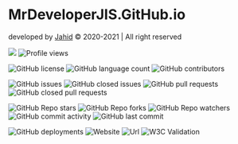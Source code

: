 # MrDeveloperJIS.GitHub.io

developed by [Jahid](https://mrdeveloperjis.github.io) &copy; 2020-2021 | All right reserved

![](https://img.shields.io/badge/Md.%20Jahidul%20Islam%20Sujan-MrDevelopeJIS-blue?logo=github&logoColor=white)
![Profile views](https://komarev.com/ghpvc/?username=mrdeveloperjis&color=blue&label=profile+views)

![GitHub license](https://img.shields.io/github/license/mrdeveloperjis/mrdeveloperjis.github.io?color=blue)
![GitHub language count](https://img.shields.io/github/languages/count/mrdeveloperjis/mrdeveloperjis.github.io)
![GitHub contributors](https://img.shields.io/github/contributors/mrdeveloperjis/mrdeveloperjis.github.io?color=blue)

![GitHub issues](https://img.shields.io/github/issues/mrdeveloperjis/mrdeveloperjis.github.io)
![GitHub closed issues](https://img.shields.io/github/issues-closed/mrdeveloperjis/mrdeveloperjis.github.io)
![GitHub pull requests](https://img.shields.io/github/issues-pr/mrdeveloperjis/mrdeveloperjis.github.io)
![GitHub closed pull requests](https://img.shields.io/github/issues-pr-closed/mrdeveloperjis/mrdeveloperjis.github.io?color=success)

![GitHub Repo stars](https://img.shields.io/github/stars/mrdeveloperjis/mrdeveloperjis.github.io)
![GitHub Repo forks](https://img.shields.io/github/forks/mrdeveloperjis/mrdeveloperjis.github.io)
![GitHub Repo watchers](https://img.shields.io/github/watchers/mrdeveloperjis/mrdeveloperjis.github.io)
![GitHub commit activity](https://img.shields.io/github/commit-activity/m/mrdeveloperjis/mrdeveloperjis.github.io)
![GitHub last commit](https://img.shields.io/github/last-commit/mrdeveloperjis/mrdeveloperjis.github.io)

![GitHub deployments](https://img.shields.io/github/deployments/mrdeveloperjis/mrdeveloperjis.github.io/github-pages?label=github+pages+state)
![Website](https://img.shields.io/website?color=blue&url=https%3A%2F%2Fmrdeveloperjis.github.io)
![Url](https://img.shields.io/badge/url-https%3A%2F%2Fmrdeveloperjis.github.io-blue)
![W3C Validation](https://img.shields.io/w3c-validation/html?targetUrl=https%3A%2F%2Fmrdeveloperjis.github.io)
